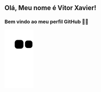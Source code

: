 ## Olá, Meu nome é Vitor Xavier! 
### Bem vindo ao meu perfil GitHub 👋🏻



![snake gif](https://github.com/VitXP/VitXP/blob/output/github-contribution-grid-snake.svg)
